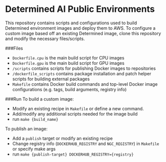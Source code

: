 # Determined AI Public Environments

This repository contains scripts and configurations used to build Determined environment images and deploy them to AWS. 
To configure a custom image based off an existing Determined image, clone this repository and modify the 
necessary files/scripts.


###Files
- `Dockerfile.cpu` is the main build script for CPU images
- `Dockerfile.gpu` is the main build script for GPU images
- `/scripts` contains scripts for publishing Docker images to repositories
- `/dockerfile_scripts` contains package installation and patch helper scripts for building external packages
- `Makefile` contains Docker build commands and top-level Docker image configurations 
  (e.g. tags, build arguments, registry info)
  

###Run
To build a custom image:
- Modify an existing recipe in `Makefile` or define a new command.
- Add/modify any additional scripts needed for the image build
- run `make {build_name}`

To publish an image:
- Add a `publish` target or modify an existing recipe
- Change registry info (`DOCKERHUB_REGISTRY` and `NGC_REGISTRY`) in `Makefile` or specify make args
- run `make {publish-target} DOCKERHUB_REGISTRY={registry}`
